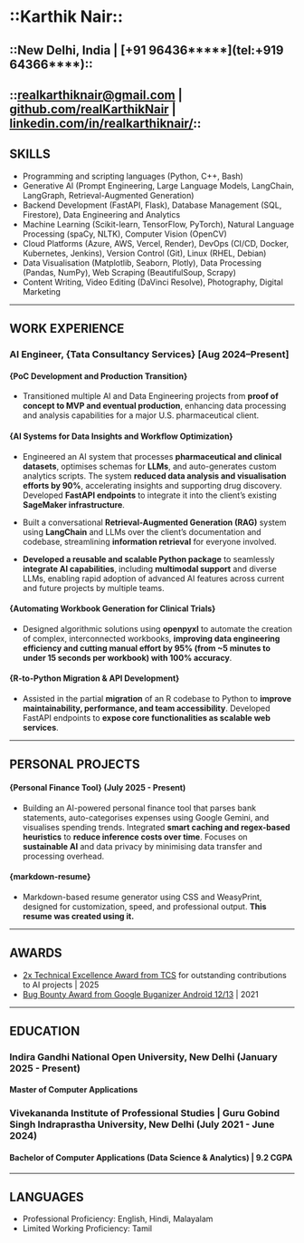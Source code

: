 # ::Karthik Nair::

## ::New Delhi, India | [+91 96436\*\*\*\*\*](tel:+919 64366\*\*\*\*)::

## ::[realkarthiknair@gmail.com](mailto:realkarthiknair@gmail.com) | [github.com/realKarthikNair](https://www.github.com/realKarthikNair) | [linkedin.com/in/realkarthiknair/](https://linkedin.com/in/realkarthiknair/)::

## SKILLS

* Programming and scripting languages (Python, C++, Bash)
* Generative AI (Prompt Engineering, Large Language Models, LangChain, LangGraph, Retrieval-Augmented Generation)
* Backend Development (FastAPI, Flask),  Database Management (SQL, Firestore), Data Engineering and Analytics
* Machine Learning (Scikit-learn, TensorFlow, PyTorch), Natural Language Processing (spaCy, NLTK), Computer Vision (OpenCV)
* Cloud Platforms (Azure, AWS, Vercel, Render), DevOps (CI/CD, Docker, Kubernetes, Jenkins), Version Control (Git), Linux (RHEL, Debian)
* Data Visualisation (Matplotlib, Seaborn, Plotly), Data Processing (Pandas, NumPy), Web Scraping (BeautifulSoup, Scrapy)
* Content Writing, Video Editing (DaVinci Resolve), Photography, Digital Marketing

---

## WORK EXPERIENCE
### **AI Engineer, {Tata Consultancy Services}** [Aug 2024–Present]

#### {PoC Development and Production Transition}

- Transitioned multiple AI and Data Engineering projects from **proof of concept to MVP and eventual production**, enhancing data processing and analysis capabilities for a major U.S. pharmaceutical client.

#### {AI Systems for Data Insights and Workflow Optimization}

- Engineered an AI system that processes **pharmaceutical and clinical datasets**, optimises schemas for **LLMs**, and auto-generates custom analytics scripts. The system **reduced data analysis and visualisation efforts by 90%**, accelerating insights and supporting drug discovery. Developed **FastAPI endpoints** to integrate it into the client’s existing **SageMaker infrastructure**.


- Built a conversational **Retrieval-Augmented Generation (RAG)** system using **LangChain** and LLMs over the client’s documentation and codebase, streamlining **information retrieval** for everyone involved.

- **Developed a reusable and scalable Python package** to seamlessly **integrate AI capabilities**, including **multimodal support** and diverse LLMs, enabling rapid adoption of advanced AI features across current and future projects by multiple teams.

#### {Automating Workbook Generation for Clinical Trials}

- Designed algorithmic solutions using **openpyxl** to automate the creation of complex, interconnected workbooks, **improving data engineering efficiency and cutting manual effort by 95% (from ~5 minutes to under 15 seconds per workbook) with 100% accuracy**.

#### {R-to-Python Migration & API Development}

- Assisted in the partial **migration** of an R codebase to Python to **improve maintainability, performance, and team accessibility**. Developed FastAPI endpoints to **expose core functionalities as scalable web services**.

---

## PERSONAL PROJECTS

#### {Personal Finance Tool} (July 2025 - Present)

- Building an AI-powered personal finance tool that parses bank statements, auto-categorises expenses using Google Gemini, and visualises spending trends. Integrated **smart caching and regex-based heuristics** to **reduce inference costs over time**. Focuses on **sustainable AI** and data privacy by minimising data transfer and processing overhead.

#### {markdown-resume}

- Markdown-based resume generator using CSS and WeasyPrint, designed for customization, speed, and professional output. **This resume was created using it.**

<!-- #### {SeniorSage (Jan 2024 - Present)}

- WIP AI platform offering resume reviews, GitHub analysis, and roadmap suggestions for CS students. A customised ATS-friendly resume generator and course recommendation system are also in development. -->

---

## AWARDS
- [2x Technical Excellence Award from TCS](https://www.linkedin.com/posts/realkarthiknair_tcsgems-al-automation-activity-7357009079946416128-TOAc) for outstanding contributions to AI projects | 2025  
- [Bug Bounty Award from Google Buganizer Android 12/13](https://realkarthiknair.github.io/CVE-2022-20317.html) | 2021 

---

## EDUCATION
### Indira Gandhi National Open University, New Delhi (January 2025 - Present)

#### **Master of Computer Applications**

### Vivekananda Institute of Professional Studies | Guru Gobind Singh Indraprastha University, New Delhi (July 2021 - June 2024)

#### **Bachelor of Computer Applications (Data Science & Analytics)** |  9.2 CGPA

---

## LANGUAGES
* Professional Proficiency: English, Hindi, Malayalam  
* Limited Working Proficiency: Tamil
